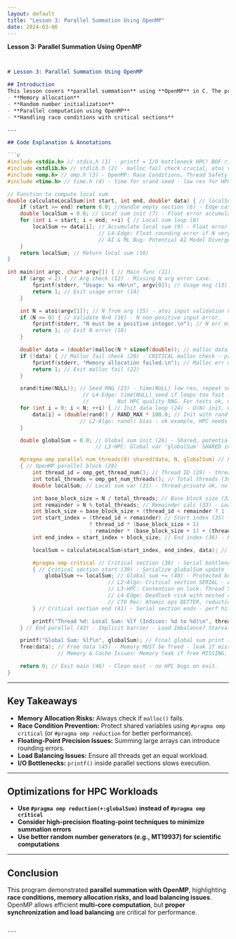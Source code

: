 ```yaml
---
layout: default
title: "Lesson 3: Parallel Summation Using OpenMP"
date: 2024-03-06
---
```


**Lesson 3: Parallel Summation Using OpenMP**

```markdown


# Lesson 3: Parallel Summation Using OpenMP

## Introduction
This lesson covers **parallel summation** using **OpenMP** in C. The program demonstrates:
- **Memory allocation**
- **Random number initialization**
- **Parallel computation using OpenMP**
- **Handling race conditions with critical sections**

---

## Code Explanation & Annotations

```c
#include <stdio.h> // stdio.h (1) - printf = I/O bottleneck HPC! BOF risk.
#include <stdlib.h> // stdlib.h (2) - malloc fail check crucial, atoi vuln.
#include <omp.h> // omp.h (3) - OpenMP: Race Conditions, Thread Safety Alert!
#include <time.h> // time.h (4) - time for srand seed - low res for HPC?

// Function to compute local sum
double calculateLocalSum(int start, int end, double* data) { // localSum (5)
    if (start >= end) return 0.0; //Handle empty section (6) - Edge case check ok.
    double localSum = 0.0; // Local sum init (7) - Float error accumulate?
    for (int i = start; i < end; ++i) { // Local sum loop (8)
        localSum += data[i]; // Accumulate local sum (9) - Float error risk over N.
                             // L4-Edge: Float rounding error if N very large for sum.
                             // AI & ML Bug: Potential AI Model Divergence from round err.
    }
    return localSum; // Return local sum (10)
}

int main(int argc, char* argv[]) { // Main func (11)
    if (argc < 2) { // Arg check (12) - Missing N arg error case.
        fprintf(stderr, "Usage: %s <N>\n", argv[0]); // Usage msg (13) - stderr I/O slow HPC
        return 1; // Exit usage error (14)
    }

    int N = atoi(argv[1]); // N from arg (15) - atoi input validation needed!
    if (N <= 0) { // Validate N>0 (16) - N non-positive input error.
        fprintf(stderr, "N must be a positive integer.\n"); // N err msg (17) - stderr I/O
        return 1; // Exit N error (18)
    }

    double* data = (double*)malloc(N * sizeof(double)); // malloc data (19) - Malloc MUST be checked for fail! Mem leak risk if not handled right!.
    if (!data) { // Malloc fail check (20) - CRITICAL malloc check - prevent crash!
        fprintf(stderr, "Memory allocation failed.\n"); // Malloc err msg (21) - stderr I/O slow
        return 1; // Exit malloc fail (22)
    }

    srand(time(NULL)); // Seed RNG (23) - time(NULL) low res, repeat seeds?
                        // L4-Edge: time(NULL) seed if loops too fast - repeat seeds!
                        //         Not HPC quality RNG. For tests ok, not for real sim.
    for (int i = 0; i < N; ++i) { // Init data loop (24) - O(N) init. Cache issues?
        data[i] = (double)rand() / RAND_MAX * 100.0; // Init with rand (25) - rand() bias? HPC RNG better!
                       // L2-Algo: rand() bias - ok example, HPC needs better RNG.
    }

    double globalSum = 0.0; // Global sum init (26) - Shared, potential race cond.
                            // L3-HPC: Global var 'globalSum' SHARED in parallel region -> Race Cond!

    #pragma omp parallel num_threads(8) shared(data, N, globalSum) // Parallel (27) - Race cond on globalSum? Critical misuse?
    { // OpenMP parallel block (28)
        int thread_id = omp_get_thread_num(); // Thread ID (29) - thread-private ok.
        int total_threads = omp_get_num_threads(); // Total threads (30) - thread-private.
        double localSum; // Local sum var (31) - thread-private ok, no race.

        int base_block_size = N / total_threads; // Base block size (32) - Int div, Load Imbalance?
        int remainder = N % total_threads; // Remainder calc (33) - Load balance uneven N?
        int block_size = base_block_size + (thread_id < remainder ? 1 : 0); // Block size (34) - Load balance, still uneven workload per thread data?
        int start_index = (thread_id < remainder) // Start index (35) - Load balance index calcs - error prone? Off-by-one bugs?
                          ? thread_id * (base_block_size + 1)
                          : remainder * (base_block_size + 1) + (thread_id - remainder) * base_block_size;
        int end_index = start_index + block_size; // End index (36) - Potential off by one here too in index math for load balance block split!

        localSum = calculateLocalSum(start_index, end_index, data); // Local sum call (37) - Private sum calc. No Race Condition HERE, inside local sum function isolated OK.

        #pragma omp critical // Critical section (38) - Serial bottleneck! Perf impact HUGE! Contention.
        { // Critical section start (39) - Serialize globalSum update - BAD perf!
            globalSum += localSum; // Global sum += (40) - Protected but serializes! Perf KILLS.
                                // L2-Algo: Critical section SERIAL - Amdahl's law = perf limit.
                                // L3-HPC: Contention on lock. Thread Starvation. Perf tank.
                                // L4-Edge: Deadlock risk with nested criticals in real code!
                                // CTO Rec: Atomic ops BETTER, reduction PRAGMA BEST!
        } // Critical section end (41) - Serial section ends - perf hit over.

        printf("Thread %d: Local Sum: %lf (Indices: %d to %d)\n", thread_id, localSum, start_index, end_index - 1); // Thread printf (42) - Parallel I/O - serialization. Perf impact!
    } // End parallel (43) - Implicit barrier - Load Imbalance? Starvation?

    printf("Global Sum: %lf\n", globalSum); // Final global sum print (44) - Serial print, ok now.
    free(data); // Free data (45) - Memory MUST be freed - leak if missing!
                // Memory & Cache Issues: Memory leak if free MISSING. Valgrind!

    return 0; // Exit main (46) - Clean exit - no HPC bugs on exit.
}
```

---

## Key Takeaways
- **Memory Allocation Risks:** Always check if `malloc()` fails.
- **Race Condition Prevention:** Protect shared variables using `#pragma omp critical` (or `#pragma omp reduction` for better performance).
- **Floating-Point Precision Issues:** Summing large arrays can introduce rounding errors.
- **Load Balancing Issues:** Ensure all threads get an equal workload.
- **I/O Bottlenecks:** `printf()` inside parallel sections slows execution.

---

## Optimizations for HPC Workloads
- **Use `#pragma omp reduction(+:globalSum)` instead of `#pragma omp critical`**
- **Consider high-precision floating-point techniques to minimize summation errors**
- **Use better random number generators (e.g., MT19937) for scientific computations**

---

## Conclusion
This program demonstrated **parallel summation with OpenMP**, highlighting **race conditions, memory allocation risks, and load balancing issues**. OpenMP allows efficient **multi-core computation**, but **proper synchronization and load balancing** are critical for performance.
```

---
